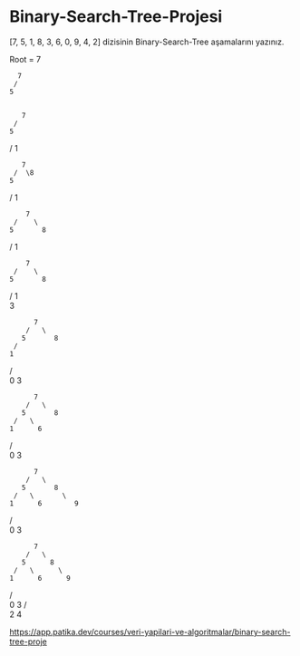 # Binary-Search-Tree-Projesi

[7, 5, 1, 8, 3, 6, 0, 9, 4, 2] dizisinin Binary-Search-Tree aşamalarını yazınız.

Root = 7

      7
     /
    5
    
    
       7
     /
    5
   /
  1
  
  
       7
     /  \8
    5
   /
  1
  
  
        7
     /    \
    5       8
   /
  1
  
  
        7
     /    \
    5       8
   /
  1
    \
      3
  
  
          7
        /   \
       5       8
     /   
    1      
  /   \
 0     3
 
 
          7
        /   \
       5       8
     /   \       
    1      6       
  /   \
 0     3
  
  
  
          7
        /   \
       5       8
     /   \       \
    1      6        9
  /   \
 0     3
  
  
  
          7
        /   \
       5      8
     /   \      \
    1      6      9
  /   \
 0     3
      /  \
     2    4
  
  
 https://app.patika.dev/courses/veri-yapilari-ve-algoritmalar/binary-search-tree-proje
